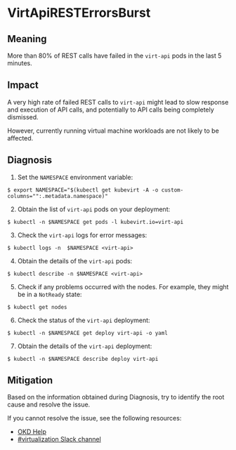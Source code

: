 <!-- Edited by Jiří Herrmann, 8 Nov 2022 -->

# VirtApiRESTErrorsBurst

## Meaning

More than 80% of REST calls have failed in the `virt-api` pods in the last 5 minutes.

## Impact

A very high rate of failed REST calls to `virt-api` might lead to slow response and execution of API calls, and potentially to API calls being completely dismissed.

However, currently running virtual machine workloads are not likely to be affected. 

## Diagnosis

1. Set the `NAMESPACE` environment variable:
```
$ export NAMESPACE="$(kubectl get kubevirt -A -o custom-columns="":.metadata.namespace)"
```

2. Obtain the list of `virt-api` pods on your deployment:
```
$ kubectl -n $NAMESPACE get pods -l kubevirt.io=virt-api
```

3. Check the `virt-api` logs for error messages:
```
$ kubectl logs -n  $NAMESPACE <virt-api>
```

4. Obtain the details of the `virt-api` pods:
```
$ kubectl describe -n $NAMESPACE <virt-api>
```

5. Check if any problems occurred with the nodes. For example, they might be in a `NotReady` state:
```
$ kubectl get nodes
```

6. Check the status of the `virt-api` deployment:
```
$ kubectl -n $NAMESPACE get deploy virt-api -o yaml
```

7. Obtain the details of the `virt-api` deployment:
```
$ kubectl -n $NAMESPACE describe deploy virt-api
```

## Mitigation

Based on the information obtained during Diagnosis, try to identify the root cause and resolve the issue.

<!--DS: If you cannot resolve the issue, log in to the link:https://access.redhat.com[Customer Portal] and open a support case, attaching the artifacts gathered during the Diagnosis procedure.-->
<!--USstart-->
If you cannot resolve the issue, see the following resources:

- [OKD Help](https://www.okd.io/help/)
- [#virtualization Slack channel](https://kubernetes.slack.com/channels/virtualization)
<!--USend-->